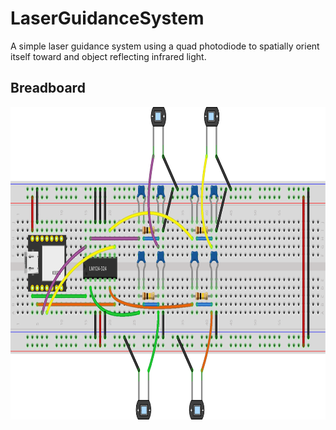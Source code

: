 # LaserGuidanceSystem
A simple laser guidance system using a quad photodiode to spatially orient itself toward and object reflecting infrared light.

## Breadboard

<p align="center">
  <img src="https://github.com/richardmcmanusjr/LaserGuidanceSystem/blob/main/LaserGuidanceSystem_1.png" height="500">
</p>
